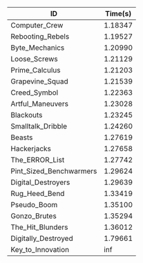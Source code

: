 |ID|Time(s)|
|-|-|
|Computer_Crew|1.18347|
|Rebooting_Rebels|1.19527|
|Byte_Mechanics|1.20990|
|Loose_Screws|1.21129|
|Prime_Calculus|1.21203|
|Grapevine_Squad|1.21539|
|Creed_Symbol|1.22363|
|Artful_Maneuvers|1.23028|
|Blackouts|1.23245|
|Smalltalk_Dribble|1.24260|
|Beasts|1.27619|
|Hackerjacks|1.27658|
|The_ERROR_List|1.27742|
|Pint_Sized_Benchwarmers|1.29624|
|Digital_Destroyers|1.29639|
|Rug_Heed_Bend|1.33419|
|Pseudo_Boom|1.35100|
|Gonzo_Brutes|1.35294|
|The_Hit_Blunders|1.36012|
|Digitally_Destroyed|1.79661|
|Key_to_Innovation|inf|
